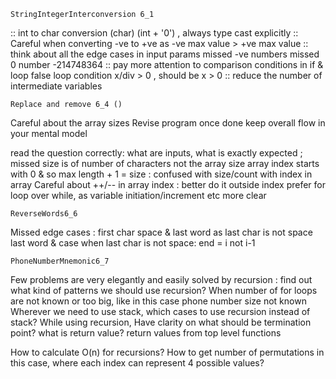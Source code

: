     StringIntegerInterconversion 6_1
  :: int to char conversion
    (char) (int + '0') , always type cast explicitly
  :: Careful when converting -ve to +ve as -ve max value > +ve max value
  :: think about all the edge cases in input params
    missed -ve numbers
    missed 0 number
    -214748364
  :: pay more attention to comparison conditions in if & loop
    false loop condition x/div > 0 , should be x > 0
  :: reduce the number of intermediate variables
  
    Replace and remove 6_4 ()
  Careful about the array sizes
  Revise program once done
  keep overall flow  in your mental model

  read the question correctly: what are inputs, what is exactly expected ; missed size is of number of characters not the array size
  array index starts with 0 & so max length + 1 = size : confused with size/count with index in array
  Careful about ++/-- in array index : better do it outside index
  prefer for loop over while, as variable initiation/increment etc more clear
  
    ReverseWords6_6
  Missed edge cases : first char space & last word as last char is not space
  last word & case when last char is not space: end = i not i-1

    PhoneNumberMnemonic6_7
   Few problems are very elegantly and easily solved by recursion : find out what kind of patterns we should use recursion?
   When number of for loops are not known or too big, like in this case phone number size not known
   Wherever we need to use stack, which cases to use recursion instead of stack?
  While using recursion, Have clarity on what should be termination point? what is return value? return values from top level functions

  How to calculate O(n) for recursions?
  How to get number of permutations in this case, where each index can represent 4 possible values?